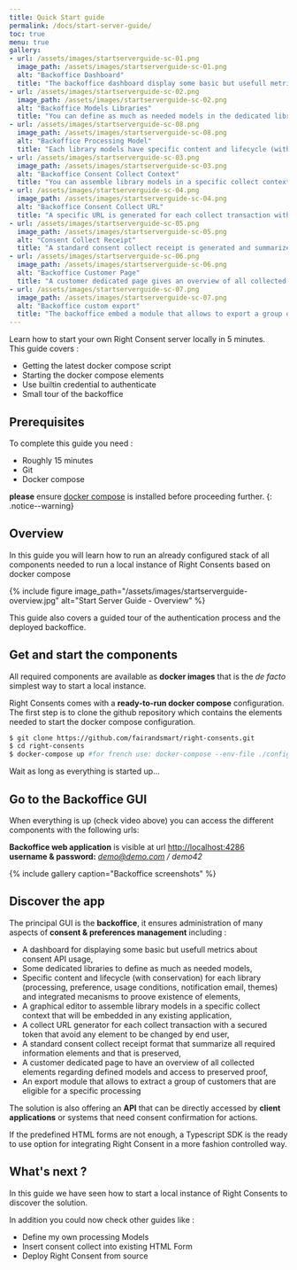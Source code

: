 ```yaml
---
title: Quick Start guide
permalink: /docs/start-server-guide/
toc: true
menu: true
gallery:
- url: /assets/images/startserverguide-sc-01.png
  image_path: /assets/images/startserverguide-sc-01.png
  alt: "Backoffice Dashboard"
  title: "The backoffice dashboard display some basic but usefull metrics about consent API usage"
- url: /assets/images/startserverguide-sc-02.png
  image_path: /assets/images/startserverguide-sc-02.png
  alt: "Backoffice Models Libraries"
  title: "You can define as much as needed models in the dedicated libraries like processing one."
- url: /assets/images/startserverguide-sc-08.png
  image_path: /assets/images/startserverguide-sc-08.png
  alt: "Backoffice Processing Model"
  title: "Each library models have specific content and lifecycle (with conservation) for common collect processes (processing, preference, usage conditions) and proven existence"
- url: /assets/images/startserverguide-sc-03.png
  image_path: /assets/images/startserverguide-sc-03.png
  alt: "Backoffice Consent Collect Context"
  title: "You can assemble library models in a specific collect context that will be embeddable in any application"
- url: /assets/images/startserverguide-sc-04.png
  image_path: /assets/images/startserverguide-sc-04.png
  alt: "Backoffice Consent Collect URL"
  title: "A specific URL is generated for each collect transaction with a secure token avoiding any element to be changed by end user"
- url: /assets/images/startserverguide-sc-05.png
  image_path: /assets/images/startserverguide-sc-05.png
  alt: "Consent Collect Receipt"
  title: "A standard consent collect receipt is generated and summarize all required information elements."
- url: /assets/images/startserverguide-sc-06.png
  image_path: /assets/images/startserverguide-sc-06.png
  alt: "Backoffice Customer Page"
  title: "A customer dedicated page gives an overview of all collected elements regarding defined models and access to proof"
- url: /assets/images/startserverguide-sc-07.png
  image_path: /assets/images/startserverguide-sc-07.png
  alt: "Backoffice custom export"
  title: "The backoffice embed a module that allows to export a group of customers that are eligible for a specific processing"
---
```


Learn how to start your own Right Consent server locally in 5 minutes.  
This guide covers :

- Getting the latest docker compose script
- Starting the docker compose elements
- Use builtin credential to authenticate
- Small tour of the backoffice

## Prerequisites

To complete this guide you need :

- Roughly 15 minutes
- Git
- Docker compose

<i class="fa fa-exclamation-triangle"></i> <b>please</b> ensure [docker compose](https://docs.docker.com/compose/install/) is installed before proceeding further.
{: .notice--warning}

## Overview

In this guide you will learn how to run an already configured stack of all components needed to run a local instance of Right Consents based on docker compose

{% include figure image_path="/assets/images/startserverguide-overview.jpg" alt="Start Server Guide - Overview" %}

This guide also covers a guided tour of the authentication process and the deployed backoffice.

## Get and start the components

All required components are available as **docker images** that is the *de facto* simplest way to start a local instance.  

Right Consents comes with a **ready-to-run docker compose** configuration.  
The first step is to clone the github repository which contains the elements needed to start the docker compose configuration.  

```bash
$ git clone https://github.com/fairandsmart/right-consents.git
$ cd right-consents
$ docker-compose up #for french use: docker-compose --env-file ./config/fr.env up
```

Wait as long as everything is started up...

## Go to the Backoffice GUI

When everything is up (check video above) you can access the different components with the following urls:

**Backoffice web application** is visible at url [http://localhost:4286](http://localhost:4286)  
**username & password:** *demo@demo.com / demo42*

{% include gallery caption="Backoffice screenshots" %}

## Discover the app

The principal GUI is the **backoffice**, it ensures administration of many aspects of **consent & preferences management** including :

- A dashboard for displaying some basic but usefull metrics about consent API usage,
- Some dedicated libraries to define as much as needed models, 
- Specific content and lifecycle (with conservation) for each library (processing, preference, usage conditions, notification email, themes) and integrated mecanisms to proove existence of elements,
- A graphical editor to assemble library models in a specific collect context that will be embedded in any existing application,
- A collect URL generator for each collect transaction with a secured token that avoid any element to be changed by end user,
- A standard consent collect receipt format that summarize all required information elements and that is preserved,
- A customer dedicated page to have an overview of all collected elements regarding defined models and access to preserved proof,
- An export module that allows to extract a group of customers that are eligible for a specific processing

The solution is also offering an **API** that can be directly accessed by **client applications** or systems that need consent confirmation for actions.

If the predefined HTML forms are not enough, a Typescript SDK is the ready to use option for integrating Right Consent in a more fashion controlled way.     

## What's next ?

In this guide we have seen how to start a local instance of Right Consents to discover the solution. 

In addition you could now check other guides like :

- Define my own processing Models
- Insert consent collect into existing HTML Form
- Deploy Right Consent from source
